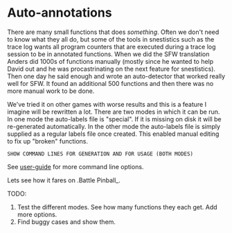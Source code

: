 Auto-annotations
================
There are many small functions that does _something_. Often we don't need to know what they all do, but some of the tools in snestistics such as the trace log wants all program counters that are executed during a trace log session to be in annotated functions. When we did the SFW translation Anders did 1000s of functions manually (mostly since he wanted to help David out and he was procastrinating on the next feature for snestistics). Then one day he said enough and wrote an auto-detector that worked really well for SFW. It found an additional 500 functions and then there was no more manual work to be done.

We've tried it on other games with worse results and this is a feature I imagine will be rewritten a lot. There are two modes in which it can be run. In one mode the auto-labels file is "special". If it is missing on disk it will be re-generated automatically. In the other mode the auto-labels file is simply supplied as a regular labels file once created. This enabled manual editing to fix up "broken" functions.

~~~~~~~
SHOW COMMAND LINES FOR GENERATION AND FOR USAGE (BOTH MODES)
~~~~~~~

See [user-guide](user-guide) for more command line options.

Lets see how it fares on .Battle Pinball_.

TODO:
1. Test the different modes. See how many functions they each get. Add more options.
2. Find buggy cases and show them.
